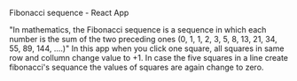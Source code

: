 Fibonacci sequence - React App

"In mathematics, the Fibonacci sequence is a sequence in which each number is the sum of the two preceding ones (0, 1, 1, 2, 3, 5, 8, 13, 21, 34, 55, 89, 144, ....)"
In this app when you click one square, all squares in same row and collumn change value to +1. In case the five squares in a line create fibonacci's sequance the values of squares are again change to zero.
